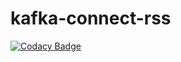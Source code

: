 # kafka-connect-rss
[![Codacy Badge](https://api.codacy.com/project/badge/Grade/6c2be21719ba4d198c59e263ca205ec6)](https://app.codacy.com/app/kaliy/kafka-connect-rss?utm_source=github.com&utm_medium=referral&utm_content=kaliy/kafka-connect-rss&utm_campaign=Badge_Grade_Dashboard)
